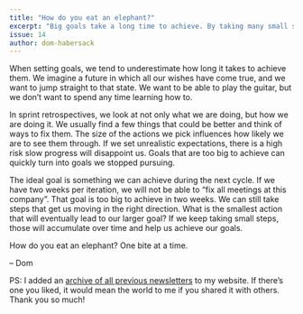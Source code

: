 ```yaml
---
title: "How do you eat an elephant?"
excerpt: "Big goals take a long time to achieve. By taking many small steps in the right direction, we can get closer and closer to them without losing motivation."
issue: 14
author: dom-habersack
---
```

When setting goals, we tend to underestimate how long it takes to achieve them. We imagine a future in which all our wishes have come true, and we want to jump straight to that state. We want to be able to play the guitar, but we don’t want to spend any time learning how to.

In sprint retrospectives, we look at not only what we are doing, but how we are doing it. We usually find a few things that could be better and think of ways to fix them. The size of the actions we pick influences how likely we are to see them through. If we set unrealistic expectations, there is a high risk slow progress will disappoint us. Goals that are too big to achieve can quickly turn into goals we stopped pursuing.

The ideal goal is something we can achieve during the next cycle. If we have two weeks per iteration, we will not be able to “fix all meetings at this company”. That goal is too big to achieve in two weeks. We can still take steps that get us moving in the right direction. What is the smallest action that will eventually lead to our larger goal? If we keep taking small steps, those will accumulate over time and help us achieve our goals.

How do you eat an elephant? One bite at a time.

– Dom

PS: I added an [archive of all previous newsletters](/newsletter/archive/) to my website. If there’s one you liked, it would mean the world to me if you shared it with others. Thank you so much!
